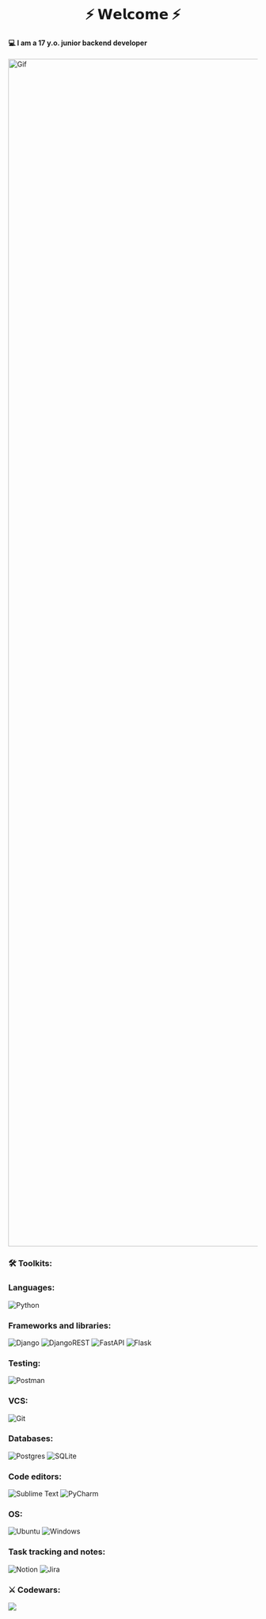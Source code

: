 <h1 align="center">⚡ 𝗪𝗲𝗹𝗰𝗼𝗺𝗲 ⚡</h1>
<h4 align="left">💻 I am a 17 y.o. junior backend developer</h4>
<img src="dante.gif" alt="Gif" style="display: flex;
  justify-content: center;
  align-items: center;
  height: 60vh;">
<h3 align="left">🛠 Toolkits:</h3>

### Languages:
![Python](https://img.shields.io/badge/python-3670A0?style=for-the-badge&logo=python&logoColor=ffdd54)

### Frameworks and libraries:
![Django](https://img.shields.io/badge/django-%23092E20.svg?style=for-the-badge&logo=django&logoColor=white) ![DjangoREST](https://img.shields.io/badge/DJANGO-REST-ff1709?style=for-the-badge&logo=django&logoColor=white&color=ff1709&labelColor=gray) ![FastAPI](https://img.shields.io/badge/fastapi-109989?style=for-the-badge&logo=FASTAPI&logoColor=white) ![Flask](https://img.shields.io/badge/Flask-000000?style=for-the-badge&logo=flask&logoColor=white)

### Testing:
![Postman](https://img.shields.io/badge/Postman-FF6C37?style=for-the-badge&logo=postman&logoColor=white)

### VCS:
![Git](https://img.shields.io/badge/git-%23F05033.svg?style=for-the-badge&logo=git&logoColor=white)

### Databases:
![Postgres](https://img.shields.io/badge/postgres-%23316192.svg?style=for-the-badge&logo=postgresql&logoColor=white) ![SQLite](https://img.shields.io/badge/sqlite-%2307405e.svg?style=for-the-badge&logo=sqlite&logoColor=white)

### Code editors:
![Sublime Text](https://img.shields.io/badge/sublime_text-%23575757.svg?style=for-the-badge&logo=sublime-text&logoColor=important) ![PyCharm](https://img.shields.io/badge/pycharm-143?style=for-the-badge&logo=pycharm&logoColor=black&color=black&labelColor=green) 

### OS:
![Ubuntu](https://img.shields.io/badge/Ubuntu-E95420?style=for-the-badge&logo=ubuntu&logoColor=white) ![Windows](https://img.shields.io/badge/Windows-0078D6?style=for-the-badge&logo=windows&logoColor=white)

### Task tracking and notes:
![Notion](https://img.shields.io/badge/Notion-%23000000.svg?style=for-the-badge&logo=notion&logoColor=white) ![Jira](https://img.shields.io/badge/jira-%230A0FFF.svg?style=for-the-badge&logo=jira&logoColor=white)

<h3 align="left">⚔ Codewars:</h3>
<img src="https://www.codewars.com/users/Blackout_/badges/large">
